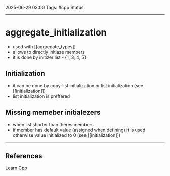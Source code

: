 
2025-06-29 03:00
Tags: #cpp
Status:

---
# aggregate_initialization
- used with [[aggregate_types]]
- allows to directly initiaze members
- it is done by initizer list - {1, 3, 4, 5}
## Initialization
- it can be done by copy-list initialization or list initialization (see [[initialization]]) 
- list initialization is preffered
## Missing memeber initialezers
- when list shorter than theres members
- if member has default value (assigned when defining) it is used otherwise value initialized to 0 (see [[initialization]])


---
## References
[Learn Cpp](https://www.learncpp.com/cpp-tutorial/struct-aggregate-initialization/)


